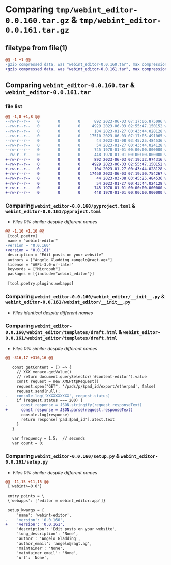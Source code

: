 # Comparing `tmp/webint_editor-0.0.160.tar.gz` & `tmp/webint_editor-0.0.161.tar.gz`

## filetype from file(1)

```diff
@@ -1 +1 @@
-gzip compressed data, was "webint_editor-0.0.160.tar", max compression
+gzip compressed data, was "webint_editor-0.0.161.tar", max compression
```

## Comparing `webint_editor-0.0.160.tar` & `webint_editor-0.0.161.tar`

### file list

```diff
@@ -1,8 +1,8 @@
--rw-r--r--   0        0        0      892 2023-06-03 07:17:06.875096 webint_editor-0.0.160/pyproject.toml
--rw-r--r--   0        0        0     4929 2023-06-03 02:55:47.150152 webint_editor-0.0.160/webint_editor/__init__.py
--rw-r--r--   0        0        0      104 2023-01-27 00:43:44.028128 webint_editor-0.0.160/webint_editor/templates/__init__.py
--rw-r--r--   0        0        0    17510 2023-06-03 07:17:05.491065 webint_editor-0.0.160/webint_editor/templates/draft.html
--rw-r--r--   0        0        0       44 2023-03-08 03:45:25.484536 webint_editor-0.0.160/webint_editor/templates/editor.html
--rw-r--r--   0        0        0       54 2023-01-27 00:43:44.024128 webint_editor-0.0.160/webint_editor/templates/template.html
--rw-r--r--   0        0        0      745 1970-01-01 00:00:00.000000 webint_editor-0.0.160/setup.py
--rw-r--r--   0        0        0      448 1970-01-01 00:00:00.000000 webint_editor-0.0.160/PKG-INFO
+-rw-r--r--   0        0        0      892 2023-06-03 07:19:32.974316 webint_editor-0.0.161/pyproject.toml
+-rw-r--r--   0        0        0     4929 2023-06-03 02:55:47.150152 webint_editor-0.0.161/webint_editor/__init__.py
+-rw-r--r--   0        0        0      104 2023-01-27 00:43:44.028128 webint_editor-0.0.161/webint_editor/templates/__init__.py
+-rw-r--r--   0        0        0    17460 2023-06-03 07:19:30.754267 webint_editor-0.0.161/webint_editor/templates/draft.html
+-rw-r--r--   0        0        0       44 2023-03-08 03:45:25.484536 webint_editor-0.0.161/webint_editor/templates/editor.html
+-rw-r--r--   0        0        0       54 2023-01-27 00:43:44.024128 webint_editor-0.0.161/webint_editor/templates/template.html
+-rw-r--r--   0        0        0      745 1970-01-01 00:00:00.000000 webint_editor-0.0.161/setup.py
+-rw-r--r--   0        0        0      448 1970-01-01 00:00:00.000000 webint_editor-0.0.161/PKG-INFO
```

### Comparing `webint_editor-0.0.160/pyproject.toml` & `webint_editor-0.0.161/pyproject.toml`

 * *Files 0% similar despite different names*

```diff
@@ -1,10 +1,10 @@
 [tool.poetry]
 name = "webint-editor"
-version = "0.0.160"
+version = "0.0.161"
 description = "Edit posts on your website"
 authors = ["Angelo Gladding <angelo@ragt.ag>"]
 license = "AGPL-3.0-or-later"
 keywords = ["Micropub"]
 packages = [{include="webint_editor"}]
 
 [tool.poetry.plugins.webapps]
```

### Comparing `webint_editor-0.0.160/webint_editor/__init__.py` & `webint_editor-0.0.161/webint_editor/__init__.py`

 * *Files identical despite different names*

### Comparing `webint_editor-0.0.160/webint_editor/templates/draft.html` & `webint_editor-0.0.161/webint_editor/templates/draft.html`

 * *Files 0% similar despite different names*

```diff
@@ -316,17 +316,16 @@
 
   const getContent = () => {
     // XXX monaco.getValue()
     // return document.querySelector('#content-editor').value
     const request = new XMLHttpRequest()
     request.open("GET", '/pads/p/$pad_id/export/etherpad', false)
     request.send(null);
-    console.log('XXXXXXXXXX', request.status)
     if (request.status === 200) {
-      const response = JSON.stringify(request.responseText)
+      const response = JSON.parse(request.responseText)
       console.log(response)
       return response['pad:$pad_id'].atext.text
     }
   }
 
   var frequency = 1.5;  // seconds
   var count = 0;
```

### Comparing `webint_editor-0.0.160/setup.py` & `webint_editor-0.0.161/setup.py`

 * *Files 0% similar despite different names*

```diff
@@ -11,15 +11,15 @@
 ['webint>=0.0']
 
 entry_points = \
 {'webapps': ['editor = webint_editor:app']}
 
 setup_kwargs = {
     'name': 'webint-editor',
-    'version': '0.0.160',
+    'version': '0.0.161',
     'description': 'Edit posts on your website',
     'long_description': 'None',
     'author': 'Angelo Gladding',
     'author_email': 'angelo@ragt.ag',
     'maintainer': 'None',
     'maintainer_email': 'None',
     'url': 'None',
```


